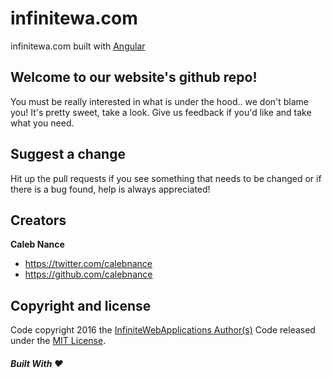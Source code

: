 infinitewa.com
=========
infinitewa.com built with [Angular](https://angularjs.org)

Welcome to our website's github repo!
--------------------
You must be really interested in what is under the hood.. we don't blame you! It's pretty sweet, take a look. Give us feedback if you'd like and take what you need.

Suggest a change
--------------------
Hit up the pull requests if you see something that needs to be changed or if there is a bug found, help is always appreciated!

Creators
--------------------
**Caleb Nance**
- <https://twitter.com/calebnance>
- <https://github.com/calebnance>

Copyright and license
--------------------

Code copyright 2016 the [InfiniteWebApplications Author(s)](https://github.com/infinitewebapplications/infinitewa/graphs/contributors) Code released under the [MIT License](https://github.com/infinitewebapplications/infinitewa/blob/master/LICENSE).

##### Built With :heart:
